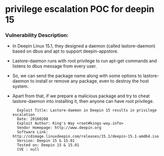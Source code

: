 # privilege escalation POC for deepin 15

### Vulnerability Description:
* In Deepin Linux 15.1, they designed a daemon (called lastore-daemon) based on dbus and apt to support deepin-appstore.
* Lastore-daemon runs with root privilege to run apt-get commands and listens  to dbus message from every user.
* So, we can send the package name along with some options to lastore-daemon to install or remove any package, even to destroy the host system.
* Apart from that, if we prepare a malicious package and try to cheat lastore-daemon into installing it, then anyone can have root privilege.

		
		Exploit Title: Lastore-daemon in Deepin 15 results in privilege escalation
 		Date: 20160208
 		Exploit Author: King's Way <root#kings-way.info>
	 	Vendor Homepage: http://www.deepin.org
		Software Link: http://cdimage.linuxdeepin.com/releases/15.1/deepin-15.1-amd64.iso
		Version: Deepin 15 & 15.01
 		Tested on: Deepin 15 & 15.01
 		CVE : null